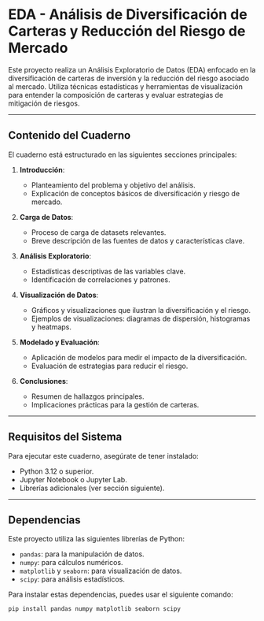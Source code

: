 # EDA - Análisis de Diversificación de Carteras y Reducción del Riesgo de Mercado

Este proyecto realiza un Análisis Exploratorio de Datos (EDA) enfocado en la diversificación de carteras de inversión y la reducción del riesgo asociado al mercado. Utiliza técnicas estadísticas y herramientas de visualización para entender la composición de carteras y evaluar estrategias de mitigación de riesgos.

---

## Contenido del Cuaderno

El cuaderno está estructurado en las siguientes secciones principales:

1. **Introducción**: 
   - Planteamiento del problema y objetivo del análisis.
   - Explicación de conceptos básicos de diversificación y riesgo de mercado.

2. **Carga de Datos**:
   - Proceso de carga de datasets relevantes.
   - Breve descripción de las fuentes de datos y características clave.

3. **Análisis Exploratorio**:
   - Estadísticas descriptivas de las variables clave.
   - Identificación de correlaciones y patrones.

4. **Visualización de Datos**:
   - Gráficos y visualizaciones que ilustran la diversificación y el riesgo.
   - Ejemplos de visualizaciones: diagramas de dispersión, histogramas y heatmaps.

5. **Modelado y Evaluación**:
   - Aplicación de modelos para medir el impacto de la diversificación.
   - Evaluación de estrategias para reducir el riesgo.

6. **Conclusiones**:
   - Resumen de hallazgos principales.
   - Implicaciones prácticas para la gestión de carteras.

---

## Requisitos del Sistema

Para ejecutar este cuaderno, asegúrate de tener instalado:

- Python 3.12 o superior.
- Jupyter Notebook o Jupyter Lab.
- Librerías adicionales (ver sección siguiente).

---

## Dependencias

Este proyecto utiliza las siguientes librerías de Python:

- `pandas`: para la manipulación de datos.
- `numpy`: para cálculos numéricos.
- `matplotlib` y `seaborn`: para visualización de datos.
- `scipy`: para análisis estadísticos.

Para instalar estas dependencias, puedes usar el siguiente comando:

```bash
pip install pandas numpy matplotlib seaborn scipy


